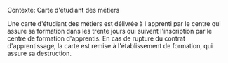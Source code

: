 Contexte: Carte d'étudiant des métiers

Une carte d'étudiant des métiers est délivrée à l'apprenti par le centre qui assure sa formation dans les trente jours qui suivent l'inscription par le centre de formation d'apprentis. En cas de rupture du contrat d'apprentissage, la carte est remise à l'établissement de formation, qui assure sa destruction.